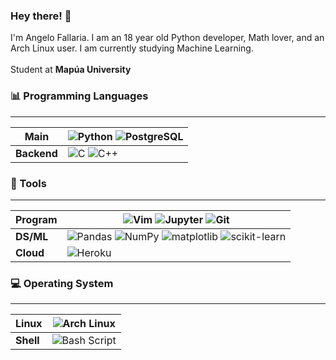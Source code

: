 ### Hey there! 👋
I'm Angelo Fallaria. I am an 18 year old Python developer, Math lover, and an Arch Linux user. I am currently studying Machine Learning.\
\
Student at **Mapúa University**


### 📊 Programming Languages
---

Main | ![Python](https://img.shields.io/badge/python-%233776AB.svg?style=for-the-badge&logo=python&logoColor=white) ![PostgreSQL](https://img.shields.io/badge/PostgreSQL-316192?style=for-the-badge&logo=postgresql&logoColor=white)
--- | ---
| **Backend** | ![C](https://img.shields.io/badge/c-%2300599C.svg?style=for-the-badge&logo=c&logoColor=white) ![C++](https://img.shields.io/badge/C%2B%2B-00599C?style=for-the-badge&logo=c%2B%2B&logoColor=white) |

### 🔧 Tools
---

Program | ![Vim](https://img.shields.io/badge/Vim-%23019733.svg?style=for-the-badge&logo=vim&logoColor=white) ![Jupyter](https://img.shields.io/badge/-jupyter-%23323330.svg?style=for-the-badge&logo=jupyter&logoColor=%23f37626) ![Git](https://img.shields.io/badge/git-%23F05033.svg?style=for-the-badge&logo=git&logoColor=white)
--- | ---
**DS/ML** | ![Pandas](https://img.shields.io/badge/pandas-%23150458.svg?style=for-the-badge&logo=pandas&logoColor=white) ![NumPy](https://img.shields.io/badge/numpy-%23013243.svg?style=for-the-badge&logo=numpy&logoColor=white) ![matplotlib](https://img.shields.io/badge/matplotlib-%23323330.svg?style=for-the-badge&logo=python&logoColor=%23187bb4) ![scikit-learn](https://img.shields.io/badge/scikit--learn-%23e27d08.svg?style=for-the-badge&logo=scikit-learn&logoColor=white)
**Cloud** | ![Heroku](https://img.shields.io/badge/Heroku-430098?style=for-the-badge&logo=heroku&logoColor=white)


### 💻 Operating System
---

Linux | ![Arch Linux](https://img.shields.io/badge/Arch_Linux-1793D1?style=for-the-badge&logo=arch-linux&logoColor=white)
--- | ---
**Shell** | ![Bash Script](https://img.shields.io/badge/Bash-121011?style=for-the-badge&logo=gnu-bash&logoColor=white)
